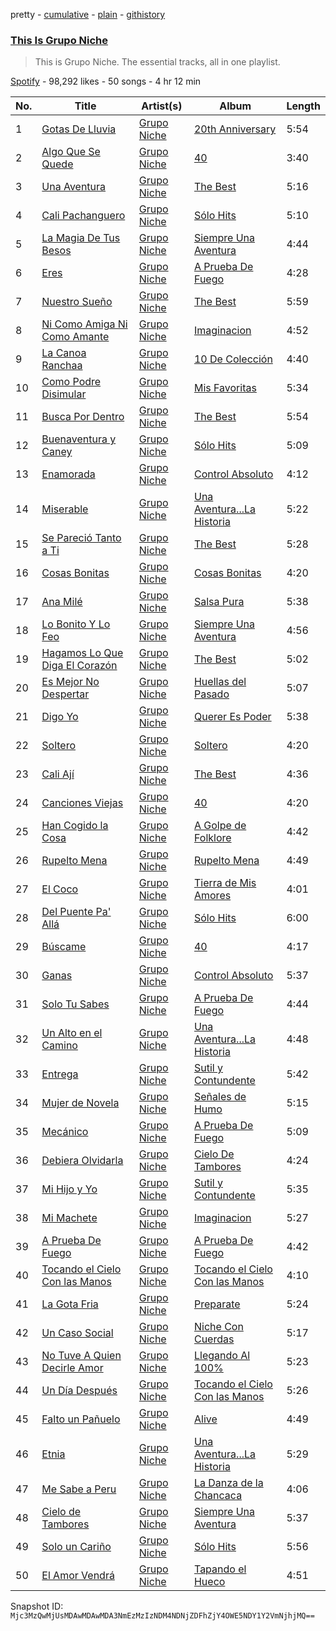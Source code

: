 pretty - [cumulative](/playlists/cumulative/37i9dQZF1DZ06evO0S76rS.md) - [plain](/playlists/plain/37i9dQZF1DZ06evO0S76rS) - [githistory](https://github.githistory.xyz/mackorone/spotify-playlist-archive/blob/main/playlists/plain/37i9dQZF1DZ06evO0S76rS)

### [This Is Grupo Niche](https://open.spotify.com/playlist/37i9dQZF1DZ06evO0S76rS)

> This is Grupo Niche\. The essential tracks, all in one playlist.

[Spotify](https://open.spotify.com/user/spotify) - 98,292 likes - 50 songs - 4 hr 12 min

| No. | Title | Artist(s) | Album | Length |
|---|---|---|---|---|
| 1 | [Gotas De Lluvia](https://open.spotify.com/track/6sna5KCgNbt1ciZtVJCjzx) | [Grupo Niche](https://open.spotify.com/artist/1zng9JZpblpk48IPceRWs8) | [20th Anniversary](https://open.spotify.com/album/6quTUa9H2vITjPy9TArBvW) | 5:54 |
| 2 | [Algo Que Se Quede](https://open.spotify.com/track/1JXcB149QtbcIpDUA6YZOB) | [Grupo Niche](https://open.spotify.com/artist/1zng9JZpblpk48IPceRWs8) | [40](https://open.spotify.com/album/1uF0bcswgdJBg2aq2r1HPk) | 3:40 |
| 3 | [Una Aventura](https://open.spotify.com/track/26ucR33snMkRD6JExhoD6I) | [Grupo Niche](https://open.spotify.com/artist/1zng9JZpblpk48IPceRWs8) | [The Best](https://open.spotify.com/album/1b2HgTcfv1ocO7J83D1eIm) | 5:16 |
| 4 | [Cali Pachanguero](https://open.spotify.com/track/1Z6fpTTJelPqdI4CwvnpK4) | [Grupo Niche](https://open.spotify.com/artist/1zng9JZpblpk48IPceRWs8) | [Sólo Hits](https://open.spotify.com/album/3lIJD63zpiEC1qgk0t1dZA) | 5:10 |
| 5 | [La Magia De Tus Besos](https://open.spotify.com/track/3nBQUOFwVZumOzzSV3h2sw) | [Grupo Niche](https://open.spotify.com/artist/1zng9JZpblpk48IPceRWs8) | [Siempre Una Aventura](https://open.spotify.com/album/2yAheDQ4qgtbVfHVOhKDNF) | 4:44 |
| 6 | [Eres](https://open.spotify.com/track/1aBJ5ljG2GalxEl01vQn04) | [Grupo Niche](https://open.spotify.com/artist/1zng9JZpblpk48IPceRWs8) | [A Prueba De Fuego](https://open.spotify.com/album/6xuqBMxn6vZtsITA5555JU) | 4:28 |
| 7 | [Nuestro Sueño](https://open.spotify.com/track/0g9d2hcBECm8eOuxG9w5kH) | [Grupo Niche](https://open.spotify.com/artist/1zng9JZpblpk48IPceRWs8) | [The Best](https://open.spotify.com/album/1b2HgTcfv1ocO7J83D1eIm) | 5:59 |
| 8 | [Ni Como Amiga Ni Como Amante](https://open.spotify.com/track/5Ua7mixHbm9UTAz3Zjpi2s) | [Grupo Niche](https://open.spotify.com/artist/1zng9JZpblpk48IPceRWs8) | [Imaginacion](https://open.spotify.com/album/6wA6aH6FhwbhVxiCC7QfLs) | 4:52 |
| 9 | [La Canoa Ranchaa](https://open.spotify.com/track/31B9xbxWwOBIV0JWT6nKAN) | [Grupo Niche](https://open.spotify.com/artist/1zng9JZpblpk48IPceRWs8) | [10 De Colección](https://open.spotify.com/album/3SqhRQcCP4j8ge7ApdFcsk) | 4:40 |
| 10 | [Como Podre Disimular](https://open.spotify.com/track/42PDNfuSrrF5nkDrvCPIeN) | [Grupo Niche](https://open.spotify.com/artist/1zng9JZpblpk48IPceRWs8) | [Mis Favoritas](https://open.spotify.com/album/6JB01yiDfrkIeccoiVWb8G) | 5:34 |
| 11 | [Busca Por Dentro](https://open.spotify.com/track/2uJyG7lhmZ8bFrbVVlc6AH) | [Grupo Niche](https://open.spotify.com/artist/1zng9JZpblpk48IPceRWs8) | [The Best](https://open.spotify.com/album/1b2HgTcfv1ocO7J83D1eIm) | 5:54 |
| 12 | [Buenaventura y Caney](https://open.spotify.com/track/0LJKDAqnM2Evn6HclhDWaG) | [Grupo Niche](https://open.spotify.com/artist/1zng9JZpblpk48IPceRWs8) | [Sólo Hits](https://open.spotify.com/album/3lIJD63zpiEC1qgk0t1dZA) | 5:09 |
| 13 | [Enamorada](https://open.spotify.com/track/7pFSymHAQO021YmaKCVDoC) | [Grupo Niche](https://open.spotify.com/artist/1zng9JZpblpk48IPceRWs8) | [Control Absoluto](https://open.spotify.com/album/02P7Yan85kfSzMZZR6CFx9) | 4:12 |
| 14 | [Miserable](https://open.spotify.com/track/0vVkF4i1QBigjfvRpaFamh) | [Grupo Niche](https://open.spotify.com/artist/1zng9JZpblpk48IPceRWs8) | [Una Aventura...La Historia](https://open.spotify.com/album/4at8kygDVfKHWHIXox7uGs) | 5:22 |
| 15 | [Se Pareció Tanto a Ti](https://open.spotify.com/track/36CmpO4k6RCa410JCgn3Er) | [Grupo Niche](https://open.spotify.com/artist/1zng9JZpblpk48IPceRWs8) | [The Best](https://open.spotify.com/album/1b2HgTcfv1ocO7J83D1eIm) | 5:28 |
| 16 | [Cosas Bonitas](https://open.spotify.com/track/3zVf7Ssg55ioIak3B1aWSY) | [Grupo Niche](https://open.spotify.com/artist/1zng9JZpblpk48IPceRWs8) | [Cosas Bonitas](https://open.spotify.com/album/3igVKSNDdHZkHVYGoAe3Yu) | 4:20 |
| 17 | [Ana Milé](https://open.spotify.com/track/2krik8Sc5sddD3yb3qkBkr) | [Grupo Niche](https://open.spotify.com/artist/1zng9JZpblpk48IPceRWs8) | [Salsa Pura](https://open.spotify.com/album/1MZBhouOFfLyS0oTo7jdEu) | 5:38 |
| 18 | [Lo Bonito Y Lo Feo](https://open.spotify.com/track/3RviPwWauFFD8FhcsTFGe7) | [Grupo Niche](https://open.spotify.com/artist/1zng9JZpblpk48IPceRWs8) | [Siempre Una Aventura](https://open.spotify.com/album/2yAheDQ4qgtbVfHVOhKDNF) | 4:56 |
| 19 | [Hagamos Lo Que Diga El Corazón](https://open.spotify.com/track/5NR1LYf16E6K5t5AeSYP8P) | [Grupo Niche](https://open.spotify.com/artist/1zng9JZpblpk48IPceRWs8) | [The Best](https://open.spotify.com/album/1b2HgTcfv1ocO7J83D1eIm) | 5:02 |
| 20 | [Es Mejor No Despertar](https://open.spotify.com/track/3z6qlGYx2asqI6mQTTjjqZ) | [Grupo Niche](https://open.spotify.com/artist/1zng9JZpblpk48IPceRWs8) | [Huellas del Pasado](https://open.spotify.com/album/0F3LBsvsqLGl5z4zwWtiI7) | 5:07 |
| 21 | [Digo Yo](https://open.spotify.com/track/1KSjHCJs38NNp3IuaL1EMU) | [Grupo Niche](https://open.spotify.com/artist/1zng9JZpblpk48IPceRWs8) | [Querer Es Poder](https://open.spotify.com/album/4OlAW51jIyup0hLzK03fHQ) | 5:38 |
| 22 | [Soltero](https://open.spotify.com/track/77zrNNK2FcNwjtGXOsH4R2) | [Grupo Niche](https://open.spotify.com/artist/1zng9JZpblpk48IPceRWs8) | [Soltero](https://open.spotify.com/album/6U6e78fvesTnt6UKHTo685) | 4:20 |
| 23 | [Cali Ají](https://open.spotify.com/track/29iVbAneOn1ZGW4zzrBlUb) | [Grupo Niche](https://open.spotify.com/artist/1zng9JZpblpk48IPceRWs8) | [The Best](https://open.spotify.com/album/1b2HgTcfv1ocO7J83D1eIm) | 4:36 |
| 24 | [Canciones Viejas](https://open.spotify.com/track/6d9S2m4IKhvGxaX89PuBRo) | [Grupo Niche](https://open.spotify.com/artist/1zng9JZpblpk48IPceRWs8) | [40](https://open.spotify.com/album/1uF0bcswgdJBg2aq2r1HPk) | 4:20 |
| 25 | [Han Cogido la Cosa](https://open.spotify.com/track/1Y1OX9CuslwUPpq0dtjJxI) | [Grupo Niche](https://open.spotify.com/artist/1zng9JZpblpk48IPceRWs8) | [A Golpe de Folklore](https://open.spotify.com/album/1GHV54c3dMwxLe3p2QgnWi) | 4:42 |
| 26 | [Rupelto Mena](https://open.spotify.com/track/04O7puFBE8WsgZZL0vpwcf) | [Grupo Niche](https://open.spotify.com/artist/1zng9JZpblpk48IPceRWs8) | [Rupelto Mena](https://open.spotify.com/album/0kLLu0272oNXFZ1rYb9AN4) | 4:49 |
| 27 | [El Coco](https://open.spotify.com/track/0rwX9dB6ih5rxfifb8DZ8G) | [Grupo Niche](https://open.spotify.com/artist/1zng9JZpblpk48IPceRWs8) | [Tierra de Mis Amores](https://open.spotify.com/album/5QvA8zidWQiuyKwN0TljFR) | 4:01 |
| 28 | [Del Puente Pa' Allá](https://open.spotify.com/track/0vWfzFRMmU2mhTw7eipl9R) | [Grupo Niche](https://open.spotify.com/artist/1zng9JZpblpk48IPceRWs8) | [Sólo Hits](https://open.spotify.com/album/3lIJD63zpiEC1qgk0t1dZA) | 6:00 |
| 29 | [Búscame](https://open.spotify.com/track/2nmBPPXKiyibca7MvnQYBG) | [Grupo Niche](https://open.spotify.com/artist/1zng9JZpblpk48IPceRWs8) | [40](https://open.spotify.com/album/1uF0bcswgdJBg2aq2r1HPk) | 4:17 |
| 30 | [Ganas](https://open.spotify.com/track/2FyBP2WeAToXkjtulhFqqb) | [Grupo Niche](https://open.spotify.com/artist/1zng9JZpblpk48IPceRWs8) | [Control Absoluto](https://open.spotify.com/album/02P7Yan85kfSzMZZR6CFx9) | 5:37 |
| 31 | [Solo Tu Sabes](https://open.spotify.com/track/1O2N1rsU2Y1FR2nuYWjrYD) | [Grupo Niche](https://open.spotify.com/artist/1zng9JZpblpk48IPceRWs8) | [A Prueba De Fuego](https://open.spotify.com/album/6xuqBMxn6vZtsITA5555JU) | 4:44 |
| 32 | [Un Alto en el Camino](https://open.spotify.com/track/5F9fsLJOvnMEAgFNBuO4xu) | [Grupo Niche](https://open.spotify.com/artist/1zng9JZpblpk48IPceRWs8) | [Una Aventura...La Historia](https://open.spotify.com/album/4at8kygDVfKHWHIXox7uGs) | 4:48 |
| 33 | [Entrega](https://open.spotify.com/track/0O2j5GTz60A3K7dMZn4WQC) | [Grupo Niche](https://open.spotify.com/artist/1zng9JZpblpk48IPceRWs8) | [Sutil y Contundente](https://open.spotify.com/album/3j3BnIkciRBXtoAvYll1Za) | 5:42 |
| 34 | [Mujer de Novela](https://open.spotify.com/track/0ql5YXad4srSRaBoSAnR9h) | [Grupo Niche](https://open.spotify.com/artist/1zng9JZpblpk48IPceRWs8) | [Señales de Humo](https://open.spotify.com/album/0xccneykPb7RZMB6UV5grn) | 5:15 |
| 35 | [Mecánico](https://open.spotify.com/track/2kyyYYbP0MMqK2kEjqn2Eg) | [Grupo Niche](https://open.spotify.com/artist/1zng9JZpblpk48IPceRWs8) | [A Prueba De Fuego](https://open.spotify.com/album/6xuqBMxn6vZtsITA5555JU) | 5:09 |
| 36 | [Debiera Olvidarla](https://open.spotify.com/track/3usWzVoV5d2mmWlmhSxfaQ) | [Grupo Niche](https://open.spotify.com/artist/1zng9JZpblpk48IPceRWs8) | [Cielo De Tambores](https://open.spotify.com/album/3Ze1GGNL2Tw7v7BgnPlzNQ) | 4:24 |
| 37 | [Mi Hijo y Yo](https://open.spotify.com/track/0rOkqMmPpkInktks5tdAmn) | [Grupo Niche](https://open.spotify.com/artist/1zng9JZpblpk48IPceRWs8) | [Sutil y Contundente](https://open.spotify.com/album/3j3BnIkciRBXtoAvYll1Za) | 5:35 |
| 38 | [Mi Machete](https://open.spotify.com/track/1rZmyIJitURlw2d35xb9fn) | [Grupo Niche](https://open.spotify.com/artist/1zng9JZpblpk48IPceRWs8) | [Imaginacion](https://open.spotify.com/album/6wA6aH6FhwbhVxiCC7QfLs) | 5:27 |
| 39 | [A Prueba De Fuego](https://open.spotify.com/track/3WIHqoLLeQ0m7zeJshfSpg) | [Grupo Niche](https://open.spotify.com/artist/1zng9JZpblpk48IPceRWs8) | [A Prueba De Fuego](https://open.spotify.com/album/6xuqBMxn6vZtsITA5555JU) | 4:42 |
| 40 | [Tocando el Cielo Con las Manos](https://open.spotify.com/track/6YnkOFLD5ecp9EhxDxKemx) | [Grupo Niche](https://open.spotify.com/artist/1zng9JZpblpk48IPceRWs8) | [Tocando el Cielo Con las Manos](https://open.spotify.com/album/7k4rlkbT1vjiKAvOUVWVIR) | 4:10 |
| 41 | [La Gota Fria](https://open.spotify.com/track/6vBTEjh3IriR0Hb9tKV8iR) | [Grupo Niche](https://open.spotify.com/artist/1zng9JZpblpk48IPceRWs8) | [Preparate](https://open.spotify.com/album/0yW7ORJ2FD5SbLRe9gITDR) | 5:24 |
| 42 | [Un Caso Social](https://open.spotify.com/track/5irSOlA7zXrwkJHVPgyVZQ) | [Grupo Niche](https://open.spotify.com/artist/1zng9JZpblpk48IPceRWs8) | [Niche Con Cuerdas](https://open.spotify.com/album/67vT4qNa8WjuzO085IA8v6) | 5:17 |
| 43 | [No Tuve A Quien Decirle Amor](https://open.spotify.com/track/0e1G4VKnhcVMsRM0bLtHAa) | [Grupo Niche](https://open.spotify.com/artist/1zng9JZpblpk48IPceRWs8) | [Llegando Al 100%](https://open.spotify.com/album/3StG3Gf4htUHrDnUiC3eqT) | 5:23 |
| 44 | [Un Día Después](https://open.spotify.com/track/3uciPSsKqqgG2HuLlUTEDm) | [Grupo Niche](https://open.spotify.com/artist/1zng9JZpblpk48IPceRWs8) | [Tocando el Cielo Con las Manos](https://open.spotify.com/album/7k4rlkbT1vjiKAvOUVWVIR) | 5:26 |
| 45 | [Falto un Pañuelo](https://open.spotify.com/track/5rjEJwL2hp7z7CmxUDPhcl) | [Grupo Niche](https://open.spotify.com/artist/1zng9JZpblpk48IPceRWs8) | [Alive](https://open.spotify.com/album/1mo4XJivw6RG7kwX9K37Hz) | 4:49 |
| 46 | [Etnia](https://open.spotify.com/track/0EyxwFVgmB0uHK4QSM6lQz) | [Grupo Niche](https://open.spotify.com/artist/1zng9JZpblpk48IPceRWs8) | [Una Aventura...La Historia](https://open.spotify.com/album/4at8kygDVfKHWHIXox7uGs) | 5:29 |
| 47 | [Me Sabe a Peru](https://open.spotify.com/track/00Hcq5S7P9lIJqioIW0Hxb) | [Grupo Niche](https://open.spotify.com/artist/1zng9JZpblpk48IPceRWs8) | [La Danza de la Chancaca](https://open.spotify.com/album/4LLCCwFbIYh4nZ5JOxRntj) | 4:06 |
| 48 | [Cielo de Tambores](https://open.spotify.com/track/4yEPR6IZcSBJQV1ITRLn4W) | [Grupo Niche](https://open.spotify.com/artist/1zng9JZpblpk48IPceRWs8) | [Siempre Una Aventura](https://open.spotify.com/album/2yAheDQ4qgtbVfHVOhKDNF) | 5:37 |
| 49 | [Solo un Cariño](https://open.spotify.com/track/45pBvCV1eaj4Pcw7Pi5plW) | [Grupo Niche](https://open.spotify.com/artist/1zng9JZpblpk48IPceRWs8) | [Sólo Hits](https://open.spotify.com/album/3lIJD63zpiEC1qgk0t1dZA) | 5:56 |
| 50 | [El Amor Vendrá](https://open.spotify.com/track/4VWGmPuJL9c9yYfHcox2sL) | [Grupo Niche](https://open.spotify.com/artist/1zng9JZpblpk48IPceRWs8) | [Tapando el Hueco](https://open.spotify.com/album/1KGNkjkmfqZinRinf5h7pM) | 4:51 |

Snapshot ID: `Mjc3MzQwMjUsMDAwMDAwMDA3NmEzMzIzNDM4NDNjZDFhZjY4OWE5NDY1Y2VmNjhjMQ==`
